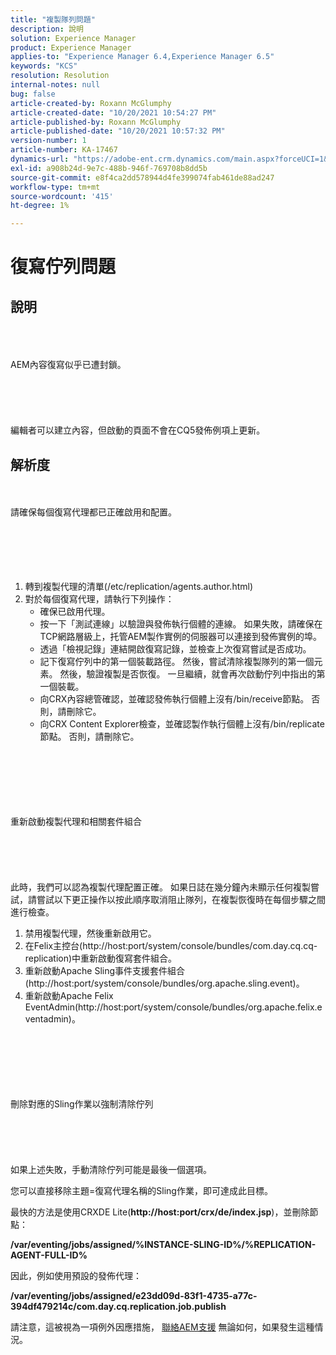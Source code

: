 ```yaml
---
title: "複製隊列問題"
description: 說明
solution: Experience Manager
product: Experience Manager
applies-to: "Experience Manager 6.4,Experience Manager 6.5"
keywords: "KCS"
resolution: Resolution
internal-notes: null
bug: false
article-created-by: Roxann McGlumphy
article-created-date: "10/20/2021 10:54:27 PM"
article-published-by: Roxann McGlumphy
article-published-date: "10/20/2021 10:57:32 PM"
version-number: 1
article-number: KA-17467
dynamics-url: "https://adobe-ent.crm.dynamics.com/main.aspx?forceUCI=1&pagetype=entityrecord&etn=knowledgearticle&id=a8df06aa-f831-ec11-b6e5-000d3a5ba97a"
exl-id: a908b24d-9e7c-488b-946f-769708b8dd5b
source-git-commit: e8f4ca2dd578944d4fe399074fab461de88ad247
workflow-type: tm+mt
source-wordcount: '415'
ht-degree: 1%

---
```


# 復寫佇列問題

## 說明

<br><br><br>AEM內容復寫似乎已遭封鎖。<br><br><br><br><br><br>
編輯者可以建立內容，但啟動的頁面不會在CQ5發佈例項上更新。


## 解析度

<br><br>請確保每個復寫代理都已正確啟用和配置。<br><br><br><br> <br><br>
1. 轉到複製代理的清單(/etc/replication/agents.author.html)
2. 對於每個復寫代理，請執行下列操作：
   - 確保已啟用代理。
   - 按一下「測試連線」以驗證與發佈執行個體的連線。 如果失敗，請確保在TCP網路層級上，托管AEM製作實例的伺服器可以連接到發佈實例的埠。
   - 透過「檢視記錄」連結開啟復寫記錄，並檢查上次復寫嘗試是否成功。
   - 記下復寫佇列中的第一個裝載路徑。 然後，嘗試清除複製隊列的第一個元素。 然後，驗證複製是否恢復。 一旦繼續，就會再次啟動佇列中指出的第一個裝載。
   - 向CRX內容總管確認，並確認發佈執行個體上沒有/bin/receive節點。 否則，請刪除它。
   - 向CRX Content Explorer檢查，並確認製作執行個體上沒有/bin/replicate節點。 否則，請刪除它。

<br><br><br><br> <br><br>重新啟動複製代理和相關套件組合<br><br><br><br> <br><br>
此時，我們可以認為複製代理配置正確。 如果日誌在幾分鐘內未顯示任何複製嘗試，請嘗試以下更正操作以按此順序取消阻止隊列，在複製恢復時在每個步驟之間進行檢查。

1. 禁用複製代理，然後重新啟用它。
2. 在Felix主控台(http://host:port/system/console/bundles/com.day.cq.cq-replication)中重新啟動復寫套件組合。
3. 重新啟動Apache Sling事件支援套件組合(http://host:port/system/console/bundles/org.apache.sling.event)。
4. 重新啟動Apache Felix EventAdmin(http://host:port/system/console/bundles/org.apache.felix.eventadmin)。

<br><br><br><br> <br><br>刪除對應的Sling作業以強制清除佇列<br><br><br><br> <br><br>
如果上述失敗，手動清除佇列可能是最後一個選項。

您可以直接移除主題=復寫代理名稱的Sling作業，即可達成此目標。

最快的方法是使用CRXDE Lite(<b>http://host:port/crx/de/index.jsp</b>)，並刪除節點：

<b>/var/eventing/jobs/assigned/%INSTANCE-SLING-ID%/%REPLICATION-AGENT-FULL-ID%</b>

因此，例如使用預設的發佈代理：

<b>/var/eventing/jobs/assigned/e23dd09d-83f1-4735-a77c-394df479214c/com.day.cq.replication.job.publish</b>

請注意，這被視為一項例外因應措施， [聯絡AEM支援](https://helpx.adobe.com/tw/marketing-cloud/contact-support.html) 無論如何，如果發生這種情況。
